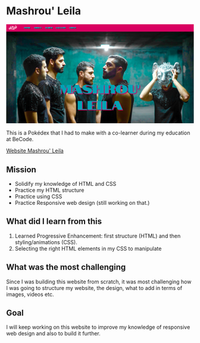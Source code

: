 # Mashrou' Leila

![Website](./img/mashrouleila.png)

This is a Pokédex that I had to make with a co-learner during my education at BeCode.

[Website Mashrou' Leila](https://hichambezzizi.github.io/WebsiteWIP/)

## Mission

- Solidify my knowledge of HTML and CSS
- Practice my HTML structure
- Practice using CSS
- Practice Responsive web design (still working on that.)

## What did I learn from this

1. Learned Progressive Enhancement: first structure (HTML) and then styling/animations (CSS).
1. Selecting the right HTML elements in my CSS to manipulate

## What was the most challenging

Since I was building this website from scratch, it was most challenging how I was going to structure my website, the design, what to add in terms of images, videos etc.

## Goal

I will keep working on this website to improve my knowledge of responsive web design and also to build it further.


